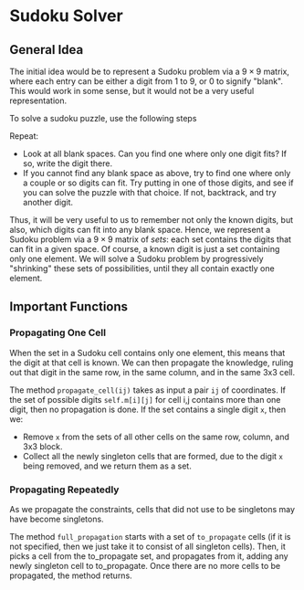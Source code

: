 # Sudoku Solver

## General Idea

The initial idea would be to represent a Sudoku problem via a $9 \times 9$ matrix, where each entry can be either a digit from 1 to 9, or 0 to signify "blank".  This would work in some sense, but it would not be a very useful representation. 

To solve a sudoku puzzle, use the following steps

Repeat: 
* Look at all blank spaces.  Can you find one where only one digit fits? If so, write the digit there. 
* If you cannot find any blank space as above, try to find one where only a couple or so digits can fit.  Try putting in one of those digits, and see if you can solve the puzzle with that choice.  If not, backtrack, and try another digit. 

Thus, it will be very useful to us to remember not only the known digits, but also, which digits can fit into any blank space. 
Hence, we represent a Sudoku problem via a $9 \times 9$ matrix of _sets_: each set contains the digits that can fit in a given space. 
Of course, a known digit is just a set containing only one element. 
We will solve a Sudoku problem by progressively "shrinking" these sets of possibilities, until they all contain exactly one element. 

## Important Functions

### Propagating One Cell

When the set in a Sudoku cell contains only one element, this means that the digit at that cell is known. 
We can then propagate the knowledge, ruling out that digit in the same row, in the same column, and in the same 3x3 cell. 

The method `propagate_cell(ij)` takes as input a pair `ij` of coordinates.  If the set of possible digits `self.m[i][j]` for cell i,j contains more than one digit, then no propagation is done.  If the set contains a single digit `x`, then we: 

* Remove `x` from the sets of all other cells on the same row, column, and 3x3 block. 
* Collect all the newly singleton cells that are formed, due to the digit `x` being removed, and we return them as a set.

### Propagating Repeatedly

As we propagate the constraints, cells that did not use to be singletons may have become singletons. 

The method `full_propagation` starts with a set of `to_propagate` cells (if it is not specified, then we just take it to consist of all singleton cells).  Then, it picks a cell from the to_propagate set, and propagates from it, adding any newly singleton cell to to_propagate.  Once there are no more cells to be propagated, the method returns. 
